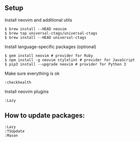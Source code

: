 ## Setup

Install neovim and additional utils

```shell
$ brew install --HEAD neovim
$ brew tap universal-ctags/universal-ctags
$ brew install --HEAD universal-ctags
```

Install language-specific packages (optional)

```shell
$ gem install neovim # provider for Ruby
$ npm install -g neovim stylelint # provider for JavaScript
$ pip3 install --upgrade neovim # provider for Python 3
```

Make sure everything is ok

```vim
:checkhealth
```

Install neovim plugins

```vim
:Lazy
```

## How to update packages:

```vim
:Lazy
:TSUpdate
:Mason
```
